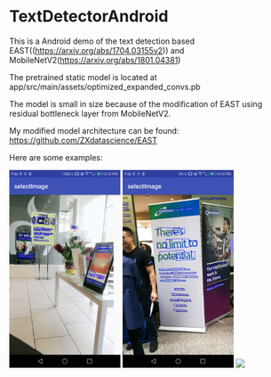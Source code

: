 # TextDetectorAndroid
This is a Android demo of the text detection based EAST((https://arxiv.org/abs/1704.03155v2)) and MobileNetV2(https://arxiv.org/abs/1801.04381)

The pretrained static model is located at app/src/main/assets/optimized_expanded_convs.pb

The model is small in size because of the modification of EAST using residual bottleneck layer from MobileNetV2.

My modified model architecture can be found:
https://github.com/ZXdatascience/EAST

Here are some examples:

<img src="test1.jpg" width="200">
<img src="test3.jpg" width="200">
<img src="test4.jpg" width="200">

